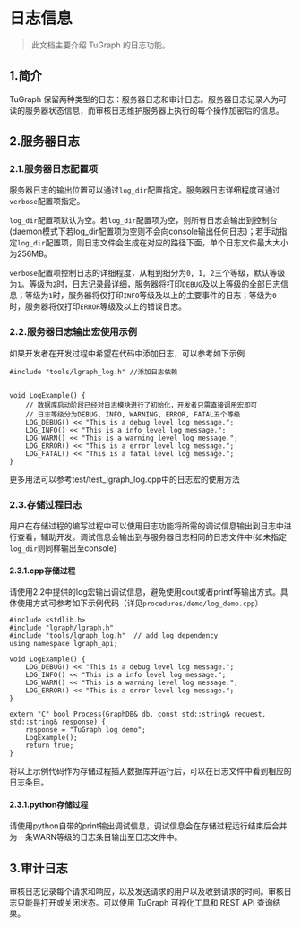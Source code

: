 # 日志信息

> 此文档主要介绍 TuGraph 的日志功能。

## 1.简介

TuGraph 保留两种类型的日志：服务器日志和审计日志。服务器日志记录人为可读的服务器状态信息，而审核日志维护服务器上执行的每个操作加密后的信息。

## 2.服务器日志

### 2.1.服务器日志配置项

服务器日志的输出位置可以通过`log_dir`配置指定。服务器日志详细程度可通过`verbose`配置项指定。

`log_dir`配置项默认为空。若`log_dir`配置项为空，则所有日志会输出到控制台(daemon模式下若log_dir配置项为空则不会向console输出任何日志)；若手动指定`log_dir`配置项，则日志文件会生成在对应的路径下面，单个日志文件最大大小为256MB。

`verbose`配置项控制日志的详细程度，从粗到细分为`0, 1, 2`三个等级，默认等级为`1`。等级为`2`时，日志记录最详细，服务器将打印`DEBUG`及以上等级的全部日志信息；等级为`1`时，服务器将仅打印`INFO`等级及以上的主要事件的日志；等级为`0`时，服务器将仅打印`ERROR`等级及以上的错误日志。

### 2.2.服务器日志输出宏使用示例

如果开发者在开发过程中希望在代码中添加日志，可以参考如下示例

```
#include "tools/lgraph_log.h" //添加日志依赖


void LogExample() {
    // 数据库启动阶段已经对日志模块进行了初始化，开发者只需直接调用宏即可
    // 日志等级分为DEBUG, INFO, WARNING, ERROR, FATAL五个等级
    LOG_DEBUG() << "This is a debug level log message.";
    LOG_INFO() << "This is a info level log message.";
    LOG_WARN() << "This is a warning level log message.";
    LOG_ERROR() << "This is a error level log message.";
    LOG_FATAL() << "This is a fatal level log message.";
}
```
更多用法可以参考test/test_lgraph_log.cpp中的日志宏的使用方法

### 2.3.存储过程日志

用户在存储过程的编写过程中可以使用日志功能将所需的调试信息输出到日志中进行查看，辅助开发。调试信息会输出到与服务器日志相同的日志文件中(如未指定`log_dir`则同样输出至console)

#### 2.3.1.cpp存储过程
请使用2.2中提供的log宏输出调试信息，避免使用cout或者printf等输出方式。具体使用方式可参考如下示例代码（详见`procedures/demo/log_demo.cpp`）

```
#include <stdlib.h>
#include "lgraph/lgraph.h"
#include "tools/lgraph_log.h"  // add log dependency
using namespace lgraph_api;

void LogExample() {
    LOG_DEBUG() << "This is a debug level log message.";
    LOG_INFO() << "This is a info level log message.";
    LOG_WARN() << "This is a warning level log message.";
    LOG_ERROR() << "This is a error level log message.";
}

extern "C" bool Process(GraphDB& db, const std::string& request, std::string& response) {
    response = "TuGraph log demo";
    LogExample();
    return true;
}
```
将以上示例代码作为存储过程插入数据库并运行后，可以在日志文件中看到相应的日志条目。

#### 2.3.1.python存储过程
请使用python自带的print输出调试信息，调试信息会在存储过程运行结束后合并为一条WARN等级的日志条目输出至日志文件中。

## 3.审计日志

审核日志记录每个请求和响应，以及发送请求的用户以及收到请求的时间。审核日志只能是打开或关闭状态。可以使用 TuGraph 可视化工具和 REST API 查询结果。